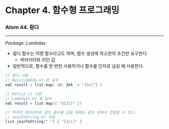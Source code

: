 # Chapter 4. 함수형 프로그래밍

### Atom 44. 람다

---

*Package: Lambdas*

- 람다 함수는 익명 함수라고도 하며, 함수 생성에 최소한의 조건만 요구한다.
  - 파라미터와 리턴 값
- 일반적으로, 함수를 한 번만 사용하거나 함수를 인자로 넘길 때 사용한다.

```kotlin
// 람다 사용
// BasicLambda.kt 중 일부 
val result = list.map( {n: Int -> "[$n]"} )

// Kotlin it 사용
// Lambdait.kt 중 일부
val result = list.map({ "$[it]" })

// 마지막 파라미터로 람다 함수를 넘길 때에는 괄호 밖에서 전달할 수 있다.
// JoinToString.kt 사용
list.joinToString(" ") { "[$it]" }
```